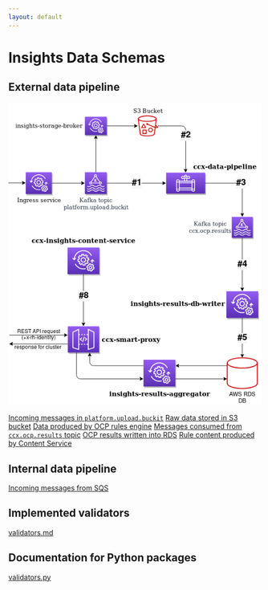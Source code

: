 ```yaml
---
layout: default
---
```

# Insights Data Schemas

## External data pipeline

<img src="images/external-data-pipeline.png" alt="External data pipeline" usemap="#external-data-pipeline">
<map name="external-data-pipeline">
    <area shape="rect" coords="249, 155, 334, 212" title="Incoming messages in platform.upload.buckit" alt="Incoming messages in platform.upload.buckit" href="platform_upload_buckit_messages.html">
    <area shape="rect" coords="361,  46, 446, 103" title="Raw data stored in S3 bucket" alt="Raw data stored in S3 bucket" href="raw_data_S3_bucket.html">
    <area shape="rect" coords="496, 162, 581, 219" title="Data produced by OCP rules engine" alt="Data produced by OCP rules engine" href="ccx_data_pipeline.html">
    <area shape="rect" coords="496, 346, 581, 403" title="Messages consumed from ccx.ocp.results topic" alt="Data consumed from ccx.ocp.results topic" href="ccx_ocp_results_topic.html">
    <area shape="rect" coords="496, 511, 581, 568" title="OCP results written into RDS" alt="OCP results written into RDS" href="results_in_rds.html">
    <area shape="rect" coords="127, 418, 212, 475" title="Rule content produced by Content Service" alt="Rule content produced by Content Servic" href="content_service.html">
</map>

[Incoming messages in `platform.upload.buckit`](platform_upload_buckit_messages.md)
[Raw data stored in S3 bucket](raw_data_S3_bucket.md)
[Data produced by OCP rules engine](ccx_data_pipeline.md)
[Messages consumed from `ccx.ocp.results` topic](ccx_ocp_results_topic.md)
[OCP results written into RDS](results_in_rds.md)
[Rule content produced by Content Service](content_service.md)

## Internal data pipeline

[Incoming messages from SQS](incoming_sqs_messages.md)

## Implemented validators

[validators.md](validators.md)

## Documentation for Python packages

[validators.py](packages/validators.html)
